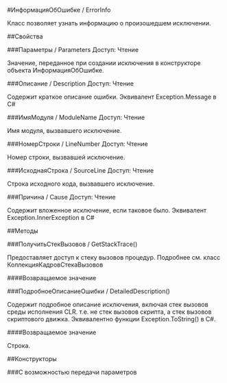 
#ИнформацияОбОшибке / ErrorInfo

    
    
Класс позволяет узнать информацию о произошедшем исключении.


  
  
##Свойства
    
###Параметры / Parameters
Доступ: Чтение
    
    
Значение, переданное при создании исключения в конструкторе объекта ИнформацияОбОшибке.


  
  
###Описание / Description
Доступ: Чтение
    
    
Содержит краткое описание ошибки. Эквивалент Exception.Message в C#


  
  
###ИмяМодуля / ModuleName
Доступ: Чтение
    
    
Имя модуля, вызвавшего исключение.


  
  
###НомерСтроки / LineNumber
Доступ: Чтение
    
    
Номер строки, вызвавшей исключение.


  
  
###ИсходнаяСтрока / SourceLine
Доступ: Чтение
    
    
Строка исходного кода, вызвавшего исключение.


  
  
###Причина / Cause
Доступ: Чтение
    
    
Содержит вложенное исключение, если таковое было. Эквивалент Exception.InnerException в C#


  
  
##Методы
    
###ПолучитьСтекВызовов / GetStackTrace()
    
    
    
Предоставляет доступ к стеку вызовов процедур.
Подробнее см. класс КоллекцияКадровСтекаВызовов


  
  
####Возвращаемое значение

###ПодробноеОписаниеОшибки / DetailedDescription()
    
    
    
Содержит подробное описание исключения, включая стек вызовов среды исполнения CLR.
т.е. не стек вызовов скрипта, а стек вызовов скриптового движка.
Эквивалентно функции Exception.ToString() в C#.


  
  
####Возвращаемое значение

Строка.

  
##Конструкторы

  
###С возможностью передачи параметров